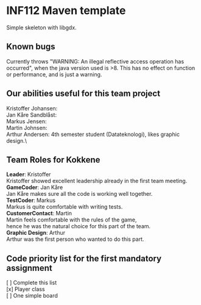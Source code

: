 # INF112 Maven template 
Simple skeleton with libgdx. 

## Known bugs
Currently throws "WARNING: An illegal reflective access operation has occurred", 
when the java version used is >8. This has no effect on function or performance, and is just a warning.

## Our abilities useful for this team project
Kristoffer Johansen:\
Jan Kåre Sandblåst:\
Markus Jensen:\
Martin Johnsen:\
Arthur Andersen: 4th semester student (Datateknologi), likes graphic design.\

## Team Roles for **Kokkene** 
**Leader**: Kristoffer\
Kristoffer showed excellent leadership already in the first team meeting.\
**GameCoder**: Jan Kåre\
Jan Kåre makes sure all the code is working well together.\
**TestCoder**: Markus\
Markus is quite comfortable with writing tests.\
**CustomerContact**: Martin\
Martin feels comfortable with the rules of the game,\
hence he was the natural choice for this part of the team.\
**Graphic Design**: Arthur\
Arthur was the first person who wanted to do this part.

## Code priority list for the first mandatory assignment
[ ] Complete this list\
[x] Player class\
[ ] One simple board
